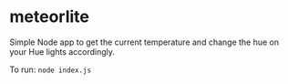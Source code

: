 meteorlite
==========

Simple Node app to get the current temperature and change the hue on your Hue lights accordingly.

To run:
`node index.js`
